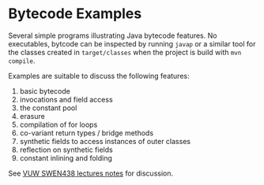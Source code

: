 # Bytecode Examples

Several simple programs illustrating Java bytecode features. No executables, bytcode can be inspected by running `javap` or a similar tool for the classes created in `target/classes` when the project is build with `mvn compile`.

Examples are suitable to discuss the following features:

1. basic bytecode
2. invocations and field access
3. the constant pool
4. erasure
5. compilation of for loops
6. co-variant return types / bridge methods
7. synthetic fields to access instances of outer classes
8. reflection on synthetic fields
9. constant inlining and folding 

See [VUW SWEN438 lectures notes](https://ecs.wgtn.ac.nz/Courses/SWEN438_2022T2/LectureSchedule) for discussion.

